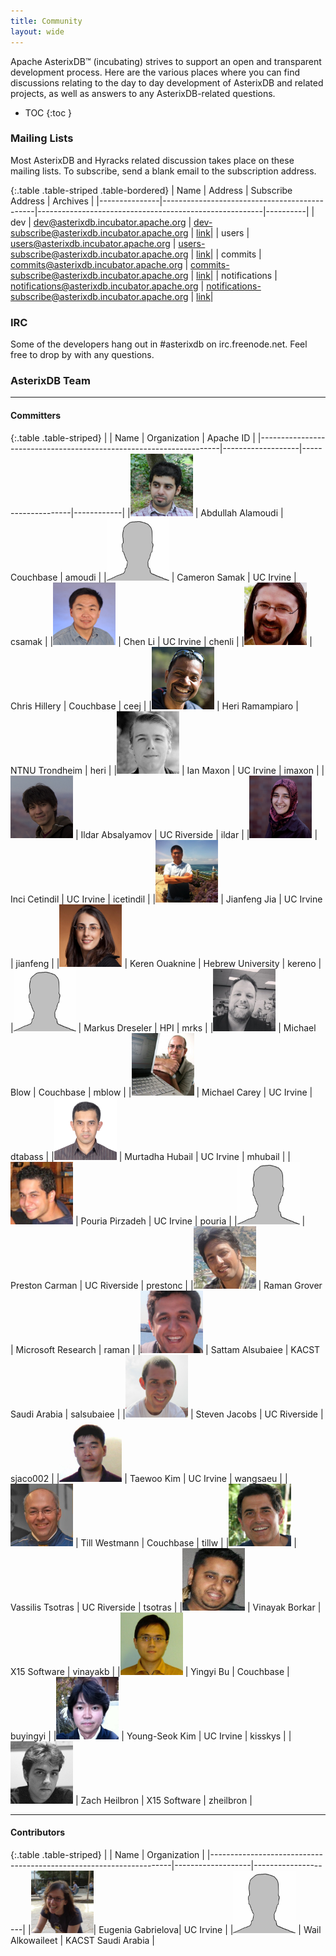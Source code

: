 ```yaml
---
title: Community
layout: wide
---
```


Apache AsterixDB&trade; (incubating) strives to support an open and transparent development process.
Here are the various places where you can find discussions relating to the day to day development of AsterixDB and related projects, as well as answers to any AsterixDB-related questions.

* TOC
{:toc }

### Mailing Lists
Most AsterixDB and Hyracks related discussion takes place on these mailing lists. To subscribe, send a blank email to the subscription address.

{:.table .table-striped .table-bordered}
| Name          | Address                                      | Subscribe Address                                      | Archives |
|---------------|----------------------------------------------|--------------------------------------------------------|----------|
| dev           | dev@asterixdb.incubator.apache.org           | dev-subscribe@asterixdb.incubator.apache.org           | [link](https://mail-archives.apache.org/mod_mbox/incubator-asterixdb-dev/)|
| users         | users@asterixdb.incubator.apache.org         | users-subscribe@asterixdb.incubator.apache.org         | [link](https://mail-archives.apache.org/mod_mbox/incubator-asterixdb-users/)|
| commits       | commits@asterixdb.incubator.apache.org       | commits-subscribe@asterixdb.incubator.apache.org       | [link](https://mail-archives.apache.org/mod_mbox/incubator-asterixdb-commits/)|
| notifications | notifications@asterixdb.incubator.apache.org | notifications-subscribe@asterixdb.incubator.apache.org | [link](https://mail-archives.apache.org/mod_mbox/incubator-asterixdb-notifications/)|

### IRC

Some of the developers hang out in #asterixdb on irc.freenode.net. Feel free to drop by with any questions.

### AsterixDB Team

<hr />

#### Committers

{:.table .table-striped}
|                                                                    | Name              | Organization       | Apache ID  |
|--------------------------------------------------------------------|-------------------|--------------------|------------|
|<img src="img/team/abdullah_alamoudi.jpg" width="100" height="100"> | Abdullah Alamoudi | Couchbase          | amoudi     |
|<img src="img/team/anonymous.jpg" width="100" height="100">         | Cameron Samak     | UC Irvine          | csamak     |
|<img src="img/team/chen_li.jpg" width="100" height="100">           | Chen Li           | UC Irvine          | chenli     |
|<img src="img/team/chris_hillery.jpg" width="100" height="100">     | Chris Hillery     | Couchbase          | ceej       |
|<img src="img/team/heri_ramampiaro.jpg" width="100" height="100">   | Heri Ramampiaro   | NTNU Trondheim     | heri       |
|<img src="img/team/ian_maxon.jpg" width="100" height="100">         | Ian Maxon         | UC Irvine          | imaxon     |
|<img src="img/team/ildar_absalyamov.jpg" width="100" height="100">  | Ildar Absalyamov  | UC Riverside       | ildar      |
|<img src="img/team/inci_cetindil.jpg" width="100" height="100">     | Inci Cetindil     | UC Irvine          | icetindil  |
|<img src="img/team/jianfeng_jia.jpg" width="100" height="100">      | Jianfeng Jia      | UC Irvine          | jianfeng   |
|<img src="img/team/keren_ouaknine.jpg" width="100" height="100">    | Keren Ouaknine    | Hebrew University  | kereno     |
|<img src="img/team/anonymous.jpg" width="100" height="100">         | Markus Dreseler   | HPI                | mrks       |
|<img src="img/team/michael_blow.jpg" width="100" height="100">      | Michael Blow      | Couchbase          | mblow      |
|<img src="img/team/michael_carey.jpg" width="100" height="100">     | Michael Carey     | UC Irvine          | dtabass    |
|<img src="img/team/murtadha_hubail.jpg" width="100" height="100">   | Murtadha Hubail   | UC Irvine          | mhubail    |
|<img src="img/team/pouria_pirzadeh.jpg" width="100" height="100">   | Pouria Pirzadeh   | UC Irvine          | pouria     |
|<img src="img/team/anonymous.jpg" width="100" height="100">         | Preston Carman    | UC Riverside       | prestonc   |
|<img src="img/team/raman_grover.jpg" width="100" height="100">      | Raman Grover      | Microsoft Research | raman      |
|<img src="img/team/sattam_alsubaiee.png" width="100" height="100">  | Sattam Alsubaiee  | KACST Saudi Arabia | salsubaiee |
|<img src="img/team/steven_jacobs.jpg" width="100" height="100">     | Steven Jacobs     | UC Riverside       | sjaco002   |
|<img src="img/team/taewoo_kim.jpg" width="100" height="100">        | Taewoo Kim        | UC Irvine          | wangsaeu   |
|<img src="img/team/till_westmann.jpg" width="100" height="100">     | Till Westmann     | Couchbase          | tillw      |
|<img src="img/team/vassilis_tsotras.jpg" width="100" height="100">  | Vassilis Tsotras  | UC Riverside       | tsotras    |
|<img src="img/team/vinayak_borkar.jpg" width="100" height="100">    | Vinayak Borkar    | X15 Software       | vinayakb   |
|<img src="img/team/yingyi_bu.jpg" width="100" height="100">         | Yingyi Bu         | Couchbase          | buyingyi   |
|<img src="img/team/young_seok_kim.jpg" width="100" height="100">    | Young-Seok Kim    | UC Irvine          | kisskys    |
|<img src="img/team/zachary_heilbron.jpg" width="100" height="100">  | Zach Heilbron     | X15 Software       | zheilbron  |

<hr/>

#### Contributors

{:.table .table-striped}
|                                                                    | Name              | Organization       |
|--------------------------------------------------------------------|-------------------|--------------------|
|<img src="img/team/eugenia_gabrielova.jpg" width="100" height="100">| Eugenia Gabrielova| UC Irvine          |
|<img src="img/team/anonymous.jpg" width="100" height="100">         | Wail Alkowaileet  | KACST Saudi Arabia |
